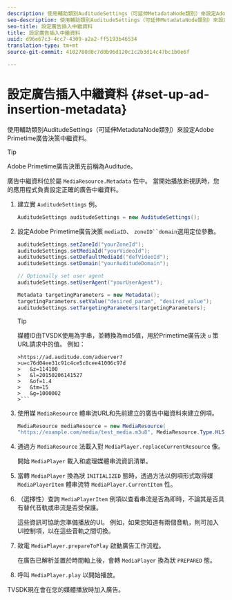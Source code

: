 ```yaml
---
description: 使用輔助類別AuditudeSettings（可延伸MetadataNode類別）來設定Adobe Primetime廣告決策中繼資料。
seo-description: 使用輔助類別AuditudeSettings（可延伸MetadataNode類別）來設定Adobe Primetime廣告決策中繼資料。
seo-title: 設定廣告插入中繼資料
title: 設定廣告插入中繼資料
uuid: d96e67c3-4cc7-4309-a2a2-ff5193b46534
translation-type: tm+mt
source-git-commit: 4102780d0c7d0b96d120c1c2b3d14c47bc1b0e6f

---
```



# 設定廣告插入中繼資料 {#set-up-ad-insertion-metadata}

使用輔助類別AuditudeSettings（可延伸MetadataNode類別）來設定Adobe Primetime廣告決策中繼資料。

>[!TIP]
>
>Adobe Primetime廣告決策先前稱為Auditude。

廣告中繼資料位於屬 `MediaResource.Metadata` 性中。 當開始播放新視訊時，您的應用程式負責設定正確的廣告中繼資料。

1. 建立實 `AuditudeSettings` 例。

   ```java
   AuditudeSettings auditudeSettings = new AuditudeSettings();
   ```

1. 設定Adobe Primetime廣告決策 `mediaID`、 `zoneID``domain`選用定位參數。

   ```java
   auditudeSettings.setZoneId("yourZoneId"); 
   auditudeSettings.setMediaId("yourVideoId"); 
   auditudeSettings.setDefaultMediaId("defVideoId"); 
   auditudeSettings.setDomain("yourAuditudeDomain"); 
   
   // Optionally set user agent  
   auditudeSettings.setUserAgent("yourUserAgent"); 
   
   Metadata targetingParameters = new Metadata(); 
   targetingParameters.setValue("desired_param", "desired_value"); 
   auditudeSettings.setTargetingParameters(targetingParameters);
   ```

   >[!TIP]
   >
   >媒體ID由TVSDK使用為字串，並轉換為md5值，用於Primetime廣告決 `u` 策URL請求中的值。 例如：
   >
   >
   ```
   >https://ad.auditude.com/adserver?
   >u=c76d04ee31c91c4ce5c8cee41006c97d
   >   &z=114100 
   >   &l=20150206141527 
   >   &of=1.4 
   >   &tm=15 
   >   &g=1000002
   >```

1. 使用媒 `MediaResource` 體串流URL和先前建立的廣告中繼資料來建立例項。

   ```java
   MediaResource mediaResource = new MediaResource( 
   "https://example.com/media/test_media.m3u8", MediaResource.Type.HLS, Metadata);
   ```

1. 通過方 `MediaResource` 法載入對 `MediaPlayer.replaceCurrentResource` 像。

   開始 `MediaPlayer` 載入和處理媒體串流資訊清單。

1. 當轉 `MediaPlayer` 換為狀 `INITIALIZED` 態時，透過方法以例項形式取得媒 `MediaPlayerItem` 體串流特 `MediaPlayer.CurrentItem` 性。
1. （選擇性）查詢 `MediaPlayerItem` 例項以查看串流是否為即時，不論其是否具有替代音軌或串流是否受保護。

   這些資訊可協助您準備播放的UI。 例如，如果您知道有兩個音軌，則可加入UI控制項，以在這些音軌之間切換。

1. 致電 `MediaPlayer.prepareToPlay` 啟動廣告工作流程。

   在廣告已解析並置於時間軸上後，會轉 `MediaPlayer` 換為狀 `PREPARED` 態。
1. 呼叫 `MediaPlayer.play` 以開始播放。

TVSDK現在會在您的媒體播放時加入廣告。
